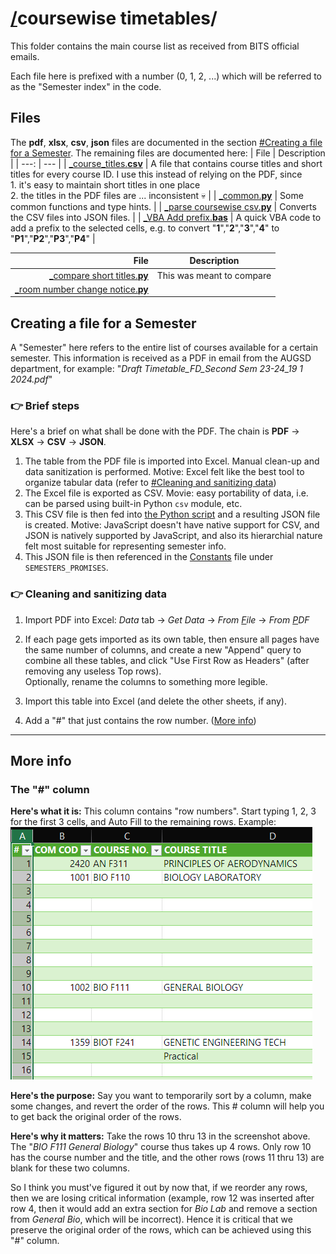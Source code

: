 # [/](/)coursewise timetables/

This folder contains the main course list as received from BITS official emails.

Each file here is prefixed with a number (0, 1, 2, ...) which will be referred
to as the "Semester index" in the code.

## Files
The **pdf**, **xlsx**, **csv**, **json** files are documented in the section
[#Creating a file for a Semester](#creating-a-file-for-a-semester). The
remaining files are documented here:
| File | Description |
| ---: | --- |
| [_course_titles.**csv**](_course_titles.csv) | A file that contains course titles and short titles for every course ID. I use this instead of relying on the PDF, since<br>1. it's easy to maintain short titles in one place<br>2. the titles in the PDF files are ... inconsistent 💀 |
| [_common.**py**](_common.py) | Some common functions and type hints. |
| [_parse coursewise csv.**py**](<_parse coursewise csv.py>) | Converts the CSV files into JSON files. |
| [_VBA Add prefix.**bas**](<_VBA Add prefix.bas>) | A quick VBA code to add a prefix to the selected cells, e.g. to convert "**1**","**2**","**3**","**4**" to "**P1**","**P2**","**P3**","**P4**" |

| File | Description |
| ---: | --- |
| [_compare short titles.**py**](<_compare short titles.py>) | This was meant to compare  |
| [_room number change notice.**py**](<_room number change notice.py>) |  |

## Creating a file for a Semester
A "Semester" here refers to the entire list of courses available for a certain
semester. This information is received as a PDF in email from the AUGSD
department, for example: "*Draft Timetable_FD_Second  Sem 23-24_19 1 2024.pdf*"

### 👉 Brief steps
Here's a brief on what shall be done with the PDF. The chain is **PDF** →
**XLSX** → **CSV** → **JSON**.
1. The table from the PDF file is imported into Excel. Manual clean-up and data
   sanitization is performed. Motive: Excel felt like the best tool to organize
   tabular data (refer to
   [#Cleaning and sanitizing data](#👉-cleaning-and-sanitizing-data))
2. The Excel file is exported as CSV. Movie: easy portability of data, i.e. can
   be parsed using built-in Python `csv` module, etc.
3. This CSV file is then fed into
   [the Python script](<_parse coursewise csv.py>) and a resulting JSON
   file is created. Motive: JavaScript doesn't have native support for CSV, and
   JSON is natively supported by JavaScript, and also its hierarchial nature
   felt most suitable for representing semester info.
4. This JSON file is then referenced in the [Constants](/scripts/constants.js)
   file under `SEMESTERS_PROMISES`.

### 👉 Cleaning and sanitizing data
1. Import PDF into Excel: *Data* tab → *Get Data* → *From <u>F</u>ile* →
   *From <u>P</u>DF*

2. If each page gets imported as its own table, then ensure all pages have the
   same number of columns, and create a new "Append" query to combine all these
   tables, and click "Use First Row as Headers" (after removing any useless
   Top rows).<br>
   Optionally, rename the columns to something more legible.

3. Import this table into Excel (and delete the other sheets, if any).

4. Add a "#" that just contains the row number. ([More info](#the--column))

---
## More info

### The "#" column
**Here's what it is:**
This column contains "row numbers". Start typing 1, 2, 3 for the first 3 cells,
and Auto Fill to the remaining rows. Example:<br>
![Example for the # column](<../docs/cwtt appendix hash.png>)

**Here's the purpose:**
Say you want to temporarily sort by a column, make some changes, and revert the
order of the rows. This # column will help you to get back the original order of
the rows.

**Here's why it matters:**
Take the rows 10 thru 13 in the screenshot above. The
"*BIO F111 General Biology*" course thus takes up 4 rows. Only row 10 has the
course number and the title, and the other rows (rows 11 thru 13) are blank
for these two columns.

So I think you must've figured it out by now that, if we reorder any rows,
then we are losing critical information (example, row 12 was inserted after row
4, then it would add an extra section for *Bio Lab* and remove a section from
*General Bio*, which will be incorrect). Hence it is critical that we preserve
the original order of the rows, which can be achieved using this "#" column.
